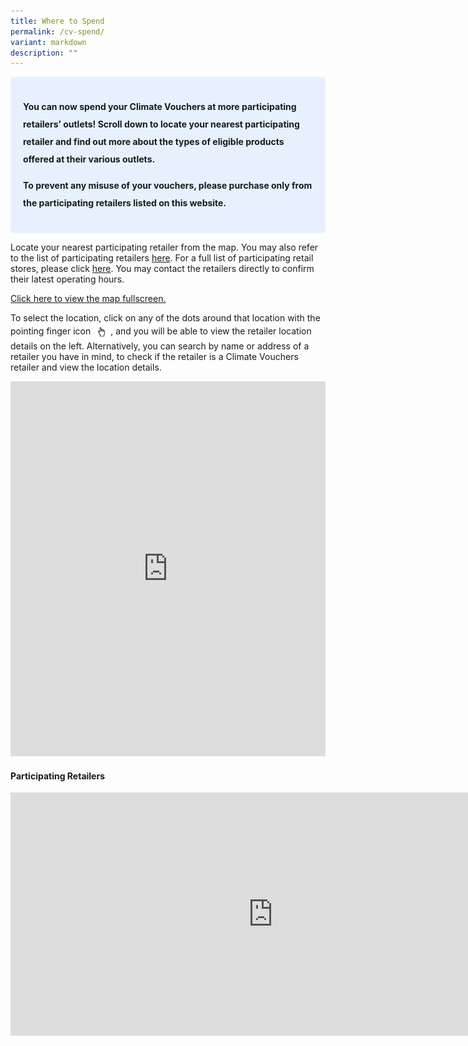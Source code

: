```yaml
---
title: Where to Spend
permalink: /cv-spend/
variant: markdown
description: ""
---
```

<style> .blue-box { background-color: #E6F1FD; padding: 20px; border-radius: 5px; font-weight: bold; font-size: 16x; line-height: 2;  } </style>   <p></p><div class="blue-box"> <p><b>You can now spend your Climate Vouchers at more participating retailers’ outlets! Scroll down to locate your nearest participating retailer and find out more about the types of eligible products offered at their various outlets. </b></p><p><b>To prevent any misuse of your vouchers, please purchase only from the participating retailers listed on this website.  </b></p> </div>  

<p>Locate your nearest participating retailer from the map. You may also refer to the list of participating retailers <a href="#participating-retailers"> here</a>. For a full list of participating retail stores, please click <a href="/files/List_of_Retailers___CFHP_Website_18_Jul_2025.pdf" rel="noopener noreferrer nofollow" target="\_blank">here</a>. You may contact the retailers directly to confirm their latest operating hours.</p> 

<a href="https://maps.gov.sg/spend-climatevouchers2">Click here to view the map fullscreen.</a> 

<p></p>To select the location, click on any of the dots around that location with the pointing finger icon <img style="height: 2em; width: auto; vertical-align: middle; display: inline-block;" alt="hand icon" src="/images/2025%20Apr%20Launch/hand.png">, and you will be able to view the retailer location details on the left. Alternatively, you can search by name or address of a retailer you have in mind, to check if the retailer is a Climate Vouchers retailer and view the location details.
<p></p>

<div class="iframe-wrapper">

<iframe frameborder="0" height="600" width="100%" src="https://maps.gov.sg/spend-climatevouchers2"></iframe>
</div>

<h4 id="participating-retailers">Participating Retailers</h4>
<div class="iframe-wrapper">
	<iframe allowfullscreen="true" height="389" width="840" frameborder="0" src="https://docs.google.com/presentation/d/e/2PACX-1vQWqkSOtS-ABgbTxW_WzvPixZlwKsMkkX-54bOq3eu9gH1bFWLA0_C6Zk8g0ySpnA/pubembed?start=false&amp;loop=false&amp;delayms=2000"></iframe>
</div>
<p></p>